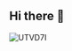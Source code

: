 ## Hi there 👋

![UTVD7I](https://github.com/user-attachments/assets/18a2befe-3569-4a75-972c-f21f1aea7c12)


